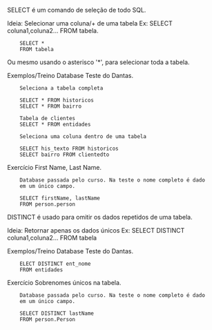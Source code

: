 SELECT é um comando de seleção de todo SQL.

Ideia:  Selecionar uma coluna/+ de uma tabela
Ex: 
        SELECT coluna1,coluna2... 
        FROM tabela.

        SELECT *
        FROM tabela

Ou mesmo usando o asterisco '*', para selecionar toda a tabela.

Exemplos/Treino
Database Teste do Dantas.

        Seleciona a tabela completa
        
        SELECT * FROM historicos
        SELECT * FROM bairro 

        Tabela de clientes
        SELECT * FROM entidades

        Seleciona uma coluna dentro de uma tabela
        
        SELECT his_texto FROM historicos
        SELECT bairro FROM clientedto


Exercício First Name, Last Name.

        Database passada pelo curso. Na teste o nome completo é dado
        em um único campo.

        SELECT firstName, lastName
        FROM person.person

DISTINCT é usado para omitir os dados repetidos de uma tabela.

Ideia: Retornar apenas os dados únicos
Ex:
        SELECT DISTINCT coluna1,coluna2...
        FROM tabela

Exemplos/Treino
Database Teste do Dantas.

        ELECT DISTINCT ent_nome
        FROM entidades

Exercício Sobrenomes únicos na tabela.

        Database passada pelo curso. Na teste o nome completo é dado
        em um único campo.

        SELECT DISTINCT lastName
        FROM person.Person